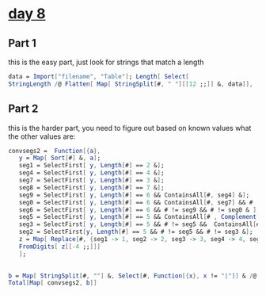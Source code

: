 # [day 8](https://adventofcode.com/2021/day/8)

## Part 1

this is the easy part, just look for strings that match a length

```mathematica
data = Import["filename", "Table"]; Length[ Select[ 
StringLength /@ Flatten[ Map[ StringSplit[#, " "][[12 ;;]] &, data]],  MemberQ[{2, 4, 3, 7}, #] &]]
```

## Part 2

this is the harder part, you need to figure out based on known values what the other values are:

```mathematica
convsegs2 =  Function[{a},
   y = Map[ Sort[#] &, a];
   seg1 = SelectFirst[ y, Length[#] == 2 &];
   seg4 = SelectFirst[ y, Length[#] == 4 &];
   seg7 = SelectFirst[ y, Length[#] == 3 &];
   seg8 = SelectFirst[ y, Length[#] == 7 &];
   seg9 = SelectFirst[ y, Length[#] == 6 && ContainsAll[#, seg4] &];
   seg0 = SelectFirst[ y, Length[#] == 6 && ContainsAll[#, seg7] && # != seg9 &];
   seg6 = SelectFirst[ y, Length[#] == 6 && # != seg9 && # != seg0 & ];
   seg5 = SelectFirst[ y, Length[#] == 5 && ContainsAll[# , Complement[seg9, seg1]  ] &];
   seg3 = SelectFirst[ y, Length[#] == 5 && # != seg5 &&  ContainsAll[#, seg7] &];
   seg2 = SelectFirst[y, Length[#] == 5 && # != seg5 && # != seg3 &];
   z = Map[ Replace[#, {seg1 -> 1, seg2 -> 2, seg3 -> 3, seg4 -> 4, seg5 -> 5, seg6 -> 6, seg7 -> 7, seg8 -> 8, seg9 -> 9, seg0 -> 0} ] &, y];
   FromDigits[ z[[-4 ;;]]]
   ];
 

b = Map[ StringSplit[#, ""] &, Select[#, Function[{x}, x != "|"]] & /@   Map[ Flatten[ StringSplit[#, " "]] &, data]];
Total[Map[ convsegs2, b]]
```
